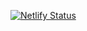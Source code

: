 [![Netlify Status](https://api.netlify.com/api/v1/badges/702b4901-136b-4513-8e0d-7345c737a49e/deploy-status)](https://app.netlify.com/sites/lecture-time-table/deploys)
